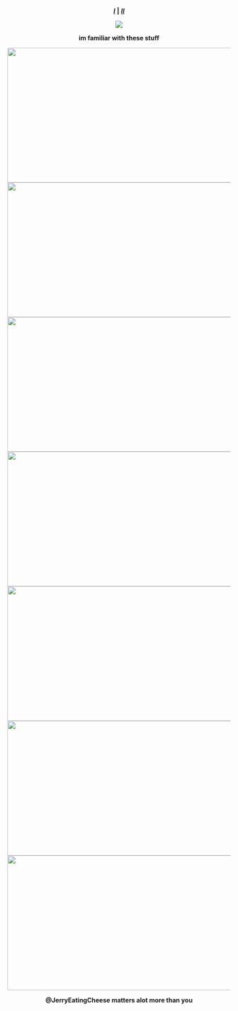 <div align="center">

 ***[I](https://rentry.co/sejopi)*** **|** ***[II](https://www.patreon.com/sejopi)***
</div>

<div align="center">
  
![](https://komarev.com/ghpvc/?username=sejopi&color=lightgrey&style=for-the-badge&label=get+out+of+my+profile&abbreviated=true)
</div>

<div align="center">
  
 **im familiar with these stuff**
</div>

<p align="center">
  <img width="640" height="304" src="https://file.garden/ZroW4OcqSGtS0a5j/VID_20240817162543.gif">
  <img width="640" height="304" src="https://file.garden/ZroW4OcqSGtS0a5j/VID_20240817163317.gif">
  <img width="640" height="304" src="https://file.garden/ZroW4OcqSGtS0a5j/download.gif">
  <img width="640" height="304" src="https://file.garden/ZroW4OcqSGtS0a5j/icegif-20.gif">
  <img width="640" height="304" src="https://file.garden/ZroW4OcqSGtS0a5j/1c6973c48b002139307ec70c66ee3bf9cce5a572.gifv.gif">
  <img width="640" height="304" src="https://file.garden/ZroW4OcqSGtS0a5j/images.gif">
  <img width="640" height="304" src="https://file.garden/ZroW4OcqSGtS0a5j/Nepeta-Leijon-Homestuck-MS-Paint-Adventures-Meulin-Leijon-4504498.gif">
</p>

<div align="center">
  
**@JerryEatingCheese matters alot more than you**
</div>
